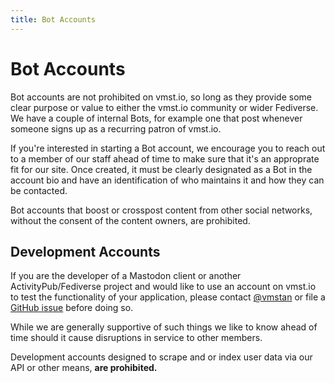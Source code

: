```yaml
---
title: Bot Accounts
---
```


# Bot Accounts

Bot accounts are not prohibited on vmst.io, so long as they provide some clear purpose or value to either the vmst.io community or wider Fediverse.
We have a couple of internal Bots, for example one that post whenever someone signs up as a recurring patron of vmst.io.

If you're interested in starting a Bot account, we encourage you to reach out to a member of our staff ahead of time to make sure that it's an approprate fit for our site. Once created, it must be clearly designated as a Bot in the account bio and have an identification of who maintains it and how they can be contacted.

Bot accounts that boost or crosspost content from other social networks, without the consent of the content owners, are prohibited.

## Development Accounts

If you are the developer of a Mastodon client or another ActivityPub/Fediverse project and would like to use an account on vmst.io to test the functionality of your application, please contact [@vmstan](https://vmst.io/@vmstan) or file a [GitHub issue](https://github.com/vmstan/vmstio/issues/new?assignees=&labels=&template=7-Other.yml) before doing so.

While we are generally supportive of such things we like to know ahead of time should it cause disruptions in service to other members.

Development accounts designed to scrape and or index user data via our API or other means, **are prohibited.**
